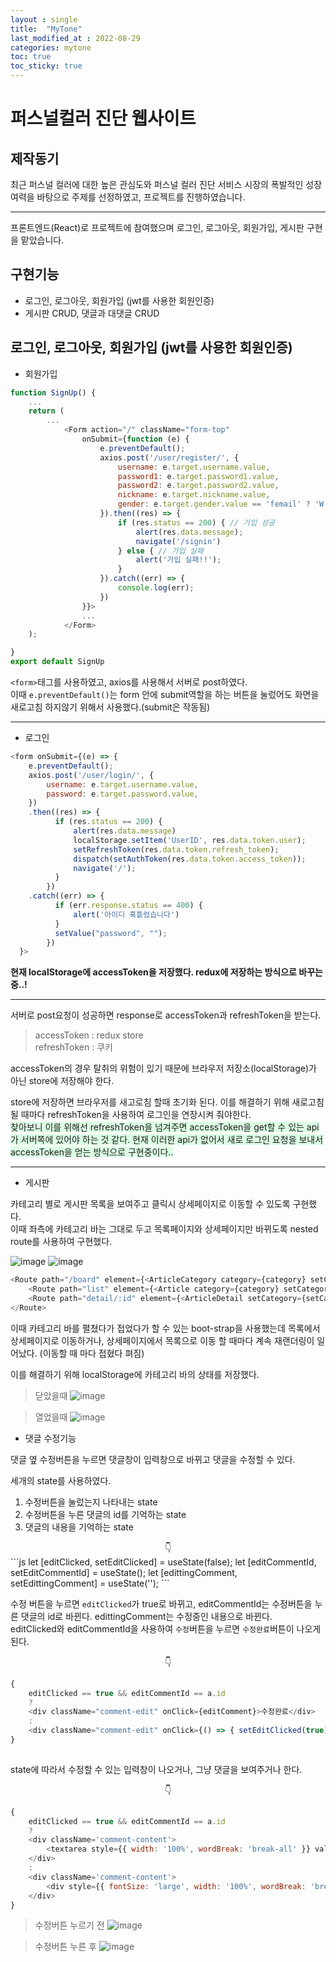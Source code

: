 ```yaml
---
layout : single
title:  "MyTone"
last_modified_at : 2022-08-29
categories: mytone
toc: true
toc_sticky: true
---
```

# 퍼스널컬러 진단 웹사이트

## 제작동기
최근 퍼스널 컬러에 대한 높은 관심도와 퍼스널 컬러 진단 서비스 시장의 폭발적인 성장 여력을 바탕으로 주제를 선정하였고, 프로젝트를 진행하였습니다. 

----

프론트엔드(React)로 프로젝트에 참여했으며 로그인, 로그아웃, 회원가입, 게시판 구현을 맡았습니다.  


## 구현기능
- 로그인, 로그아웃, 회원가입 (jwt를 사용한 회원인증)
- 게시판 CRUD, 댓글과 대댓글 CRUD

## 로그인, 로그아웃, 회원가입 (jwt를 사용한 회원인증)

- 회원가입

```js
function SignUp() {
    ...
    return (
        ...
            <Form action="/" className="form-top"
                onSubmit={function (e) {
                    e.preventDefault();
                    axios.post('/user/register/', {
                        username: e.target.username.value,
                        password1: e.target.password1.value,
                        password2: e.target.password2.value,
                        nickname: e.target.nickname.value,
                        gender: e.target.gender.value == 'femail' ? 'W' : 'M'
                    }).then((res) => {
                        if (res.status == 200) { // 가입 성공
                            alert(res.data.message);
                            navigate('/signin')
                        } else { // 가입 실패
                            alert('가입 실패!!');
                        }
                    }).catch((err) => {
                        console.log(err);
                    })
                }}>
                ...
            </Form>
    );

}
export default SignUp
```
`<form>`태그를 사용하였고, axios를 사용해서 서버로 post하였다.  
이때 `e.preventDefault()`는 form 안에 submit역할을 하는 버튼을 눌렀어도 화면을 새로고침 하지않기 위해서 사용했다.(submit은 작동됨)

----

- 로그인

```js
<form onSubmit={(e) => {
    e.preventDefault();
    axios.post('/user/login/', {
        username: e.target.username.value,
        password: e.target.password.value,
    })
    .then((res) => {
          if (res.status == 200) {
              alert(res.data.message)
              localStorage.setItem('UserID', res.data.token.user);
              setRefreshToken(res.data.token.refresh_token);
              dispatch(setAuthToken(res.data.token.access_token));
              navigate('/');
          }
        })
    .catch((err) => {
          if (err.response.status == 400) {
              alert('아이디 혹틀렸습니다')
          }
          setValue("password", "");
        })
  }>
```


**현재 localStorage에 accessToken을 저장했다. redux에 저장하는 방식으로 바꾸는 중..!**

---

서버로 post요청이 성공하면 response로 accessToken과 refreshToken을 받는다.  
> accessToken : redux store  
refreshToken : 쿠키  

accessToken의 경우 탈취의 위험이 있기 때문에 브라우저 저장소(localStorage)가 아닌 store에 저장해야 한다.

store에 저장하면 브라우저를 새고로침 할때 초기화 된다. 이를 해결하기 위해 새로고침 될 때마다 refreshToken을 사용하여 로그인을 연장시켜 줘야한다.   
<span style="background-color:#dcffe4">찾아보니 이를 위해선 refreshToken을 넘겨주면 accessToken을 get할 수 있는 api가 서버쪽에 있어야 하는 것 같다. 현재 이러한 api가 없어서 새로 로그인 요청을 보내서 accessToken을 얻는 방식으로 구현중이다..</span>


---


- 게시판

카테고리 별로 게시판 목록을 보여주고 클릭시 상세페이지로 이동할 수 있도록 구현했다.  
이때 좌측에 카테고리 바는 그대로 두고 목록페이지와 상세페이지만 바뀌도록 nested route를 사용하여 구현했다.  

![image](https://user-images.githubusercontent.com/80660585/186662539-c0ef0937-9b5d-468f-b651-6f67456ae7e8.png)
![image](https://user-images.githubusercontent.com/80660585/186662653-a689dc08-2210-4b31-ae72-49b732ee043a.png)


```js
<Route path="/board" element={<ArticleCategory category={category} setCategory={setCategory} setSearchToggle={setSearchToggle} />}> {/*nested route 사용*/}
    <Route path="list" element={<Article category={category} setCategory={setCategory} searchToggle={searchToggle} setSearchToggle={setSearchToggle}  />}></Route>  {/*/board/list로 접속하면 카테고리와 게시판 목록을 보여줌*/}
    <Route path="detail/:id" element={<ArticleDetail setCategory={setCategory} recommentList={recommentList} setSearchToggle={setSearchToggle}/>}></Route> {/*/board/detail/:id로 접속하면 카테고리와 상세 게시판을 보여줌*/}
</Route>
```

이때 카테고리 바를 펼쳤다가 접었다가 할 수 있는 boot-strap을 사용했는데 목록에서 상세페이지로 이동하거나, 상세페이지에서 목록으로 이동 할 때마다 계속 재랜더링이 일어났다. (이동할 때 마다 접혔다 펴짐)  

이를 해결하기 위해 localStorage에 카테고리 바의 상태를 저장했다.   

>닫았을때
![image](https://user-images.githubusercontent.com/80660585/186664948-2093f053-0a95-4349-9493-244f178f1da8.png)

>열었을때
![image](https://user-images.githubusercontent.com/80660585/186665046-95d8922b-9e74-4afe-af53-18bdb59e19c6.png)

- 댓글 수정기능  

댓글 옆 수정버튼을 누르면 댓글창이 입력창으로 바뀌고 댓글을 수정할 수 있다.  

세개의 state를 사용하였다.  
1. 수정버튼을 눌렀는지 나타내는 state  
2. 수정버튼을 누른 댓글의 id를 기억하는 state  
3. 댓글의 내용을 기억하는 state  
<center>👇</center> 
```js
let [editClicked, setEditClicked] = useState(false);
let [editCommentId, setEditCommentId] = useState();
let [edittingComment, setEdittingComment] = useState('');
```

수정 버튼을 누르면 `editClicked`가 true로 바뀌고, editCommentId는 수정버튼을 누른 댓글의 id로 바뀐다. edittingComment는 수정중인 내용으로 바뀐다.  
editClicked와 editCommentId을 사용하여 `수정`버튼을 누르면 `수정완료`버튼이 나오게 된다.  
<center>👇</center>   

```js
{
    editClicked == true && editCommentId == a.id
    ?
    <div className="comment-edit" onClick={editComment}>수정완료</div>
    :
    <div className="comment-edit" onClick={() => { setEditClicked(true); setEditCommentId(a.id); setEdittingComment(a.body) }}>수정</div>
}
												
```

state에 따라서 수정할 수 있는 입력창이 나오거나, 그냥 댓글을 보여주거나 한다.   
<center>👇</center> 

```js
{
    editClicked == true && editCommentId == a.id
    ?
    <div className='comment-content'>
        <textarea style={{ width: '100%', wordBreak: 'break-all' }} value={edittingComment} onChange={(e) => { setEdittingComment(e.target.value) }}></textarea>
    </div>
    :
    <div className='comment-content'>
        <div style={{ fontSize: 'large', width: '100%', wordBreak: 'break-all' }}>{a.body}</div>
    </div>
}
```
> 수정버튼 누르기 전
![image](https://user-images.githubusercontent.com/80660585/186672479-8f6e785f-ceaa-4df0-b3c4-a452c87e8186.png)

> 수정버튼 누른 후
![image](https://user-images.githubusercontent.com/80660585/186672645-a1d808ee-5f15-4733-af54-afd2aac1dec3.png)




















